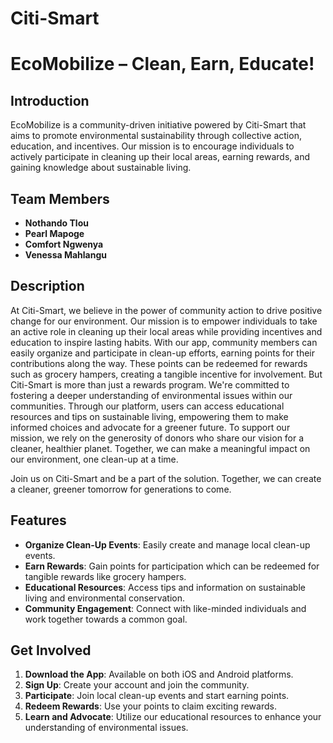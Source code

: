 # Citi-Smart

# EcoMobilize – Clean, Earn, Educate!

## Introduction
EcoMobilize is a community-driven initiative powered by Citi-Smart that aims to promote environmental sustainability through collective action, education, and incentives. Our mission is to encourage individuals to actively participate in cleaning up their local areas, earning rewards, and gaining knowledge about sustainable living.

## Team Members

- **Nothando Tlou**  
- **Pearl Mapoge**  
- **Comfort Ngwenya** 
- **Venessa Mahlangu**  

## Description
At Citi-Smart, we believe in the power of community action to drive positive change for our environment. Our mission is to empower individuals to take an active role in cleaning up their local areas while providing incentives and education to inspire lasting habits.
With our app, community members can easily organize and participate in clean-up efforts, earning points for their contributions along the way. These points can be redeemed for rewards such as grocery hampers, creating a tangible incentive for involvement.
But Citi-Smart is more than just a rewards program. We're committed to fostering a deeper understanding of environmental issues within our communities. Through our platform, users can access educational resources and tips on sustainable living, empowering them to make informed choices and advocate for a greener future.
To support our mission, we rely on the generosity of donors who share our vision for a cleaner, healthier planet. Together, we can make a meaningful impact on our environment, one clean-up at a time.

Join us on Citi-Smart and be a part of the solution. Together, we can create a cleaner, greener tomorrow for generations to come.

## Features
- **Organize Clean-Up Events**: Easily create and manage local clean-up events.
- **Earn Rewards**: Gain points for participation which can be redeemed for tangible rewards like grocery hampers.
- **Educational Resources**: Access tips and information on sustainable living and environmental conservation.
- **Community Engagement**: Connect with like-minded individuals and work together towards a common goal.

## Get Involved
1. **Download the App**: Available on both iOS and Android platforms.
2. **Sign Up**: Create your account and join the community.
3. **Participate**: Join local clean-up events and start earning points.
4. **Redeem Rewards**: Use your points to claim exciting rewards.
5. **Learn and Advocate**: Utilize our educational resources to enhance your understanding of environmental issues.

